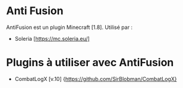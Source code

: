 # Anti Fusion

AntiFusion est un plugin Minecraft [1.8].
Utilisé par :
- Soleria [https://mc.soleria.eu/]


# Plugins à utiliser avec AntiFusion
- CombatLogX  [v.10] {https://github.com/SirBlobman/CombatLogX}